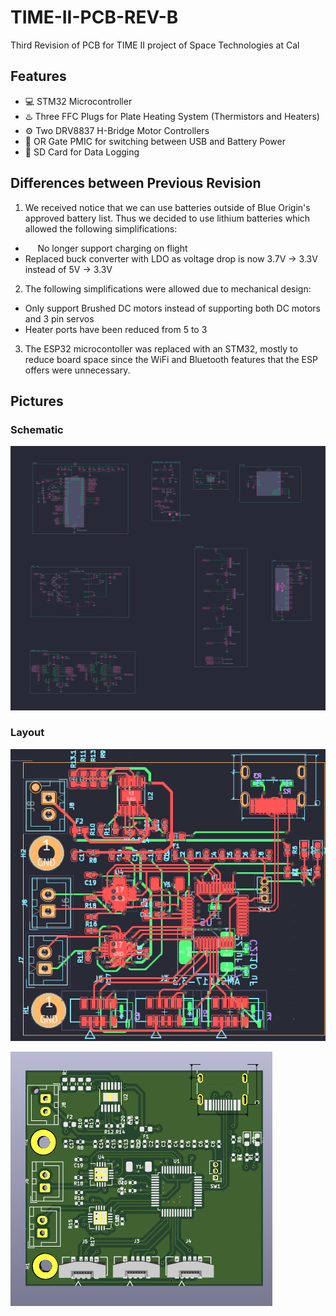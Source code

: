 # TIME-II-PCB-REV-B
Third Revision of PCB for TIME II project of Space Technologies at Cal

## Features
- :computer: STM32 Microcontroller
- :hotsprings: Three FFC Plugs for Plate Heating System (Thermistors and Heaters)
- :gear: Two DRV8837 H-Bridge Motor Controllers
- :electric_plug: OR Gate PMIC for switching between USB and Battery Power
- :floppy_disk: SD Card for Data Logging

## Differences between Previous Revision

1. We received notice that we can use batteries outside of Blue Origin's approved battery list. 
Thus we decided to use lithium batteries which allowed the following simplifications:

- &nbsp;&nbsp;&nbsp;&nbsp; No longer support charging on flight
- Replaced buck converter with LDO as voltage drop is now 3.7V -> 3.3V instead of 5V -> 3.3V

2. The following simplifications were allowed due to mechanical design:
- Only support Brushed DC motors instead of supporting both DC motors and 3 pin servos
- Heater ports have been reduced from 5 to 3

3. The ESP32 microcontoller was replaced with an STM32, mostly to reduce board space since the WiFi and Bluetooth features that the ESP offers were unnecessary.

## Pictures

### Schematic
![schematic](schematic.svg) 

### Layout
![layout](layout.png)

![3D View](3D_view.png)

